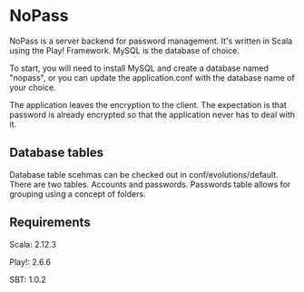 # NoPass

NoPass is a server backend for password management.
It's written in Scala using the Play! Framework.
MySQL is the database of choice.

To start, you will need to install MySQL and create a database named "nopass", or you can update the application.conf with the database name of your choice.

The application leaves the encryption to the client. The expectation is that password is already encrypted so that the application never has to deal with it.

## Database tables
Database table scehmas can be checked out in conf/evolutions/default.
There are two tables. Accounts and passwords. Passwords table allows for grouping using a concept of folders.

## Requirements
Scala: 2.12.3

Play!: 2.6.6

SBT: 1.0.2